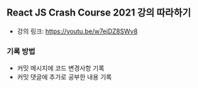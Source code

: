 ## React JS Crash Course 2021 강의 따라하기
- 강의 링크: https://youtu.be/w7ejDZ8SWv8

### 기록 방법
- 커밋 메시지에 코드 변경사항 기록
- 커밋 댓글에 추가로 공부한 내용 기록
